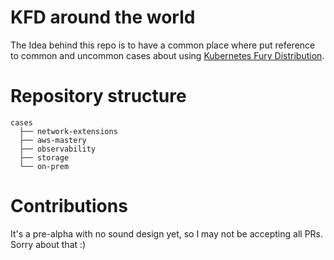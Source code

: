 # KFD around the world

The Idea behind this repo is to have a common place where put reference to common and uncommon cases about using [Kubernetes Fury Distribution](https://docs.kubernetesfury.com/).


# Repository structure

```(shell)
cases
  ├── network-extensions
  ├── aws-mastery
  ├── observability
  ├── storage
  └── on-prem
```

# Contributions
It's a pre-alpha with no sound design yet, so I may not be accepting all PRs. Sorry about that :)